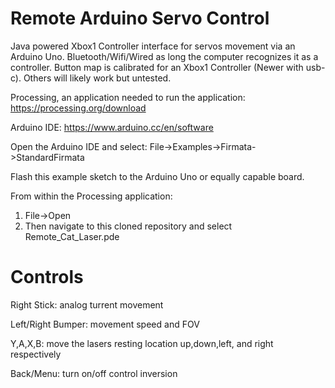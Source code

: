 # Remote Arduino Servo Control
Java powered Xbox1 Controller interface for servos movement via an Arduino Uno.
Bluetooth/Wifi/Wired as long the computer recognizes it as a controller.
Button map is calibrated for an Xbox1 Controller (Newer with usb-c).
Others will likely work but untested.

Processing, an application needed to run the application:
https://processing.org/download

Arduino IDE:
https://www.arduino.cc/en/software

Open the Arduino IDE and select:
File->Examples->Firmata->StandardFirmata

Flash this example sketch to the Arduino Uno or equally capable board.

From within the Processing application:
1. File->Open
2. Then navigate to this cloned repository and select Remote_Cat_Laser.pde


# Controls
Right Stick: analog turrent movement

Left/Right Bumper: movement speed and FOV

Y,A,X,B: move the lasers resting location up,down,left, and right respectively

Back/Menu: turn on/off control inversion
